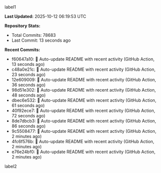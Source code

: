 
label1 
<!-- ACTIVITY_START -->
**Last Updated:** 2025-10-12 06:19:53 UTC

**Repository Stats:**
- Total Commits: 78683
- Last Commit: 13 seconds ago

**Recent Commits:**
- f60647a10: 🤖 Auto-update README with recent activity (GitHub Action, 13 seconds ago)
- c48a0e21c: 🤖 Auto-update README with recent activity (GitHub Action, 23 seconds ago)
- 12e609009: 🤖 Auto-update README with recent activity (GitHub Action, 36 seconds ago)
- 98d51e302: 🤖 Auto-update README with recent activity (GitHub Action, 48 seconds ago)
- dbec6e532: 🤖 Auto-update README with recent activity (GitHub Action, 61 seconds ago)
- 40f92ece7: 🤖 Auto-update README with recent activity (GitHub Action, 72 seconds ago)
- 8de7dbcb3: 🤖 Auto-update README with recent activity (GitHub Action, 86 seconds ago)
- 9c5508477: 🤖 Auto-update README with recent activity (GitHub Action, 2 minutes ago)
- 4fc6f576b: 🤖 Auto-update README with recent activity (GitHub Action, 2 minutes ago)
- e76e24bf0: 🤖 Auto-update README with recent activity (GitHub Action, 2 minutes ago)
<!-- ACTIVITY_END -->

label2
